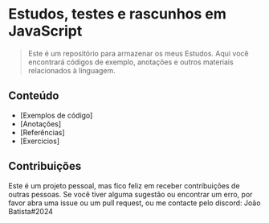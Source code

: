# Estudos, testes e rascunhos em JavaScript

> Este é um repositório para armazenar os meus Estudos. Aqui você encontrará códigos de exemplo, anotações e outros materiais relacionados à linguagem.

## Conteúdo
- [Exemplos de código]
- [Anotações]
- [Referências]
- [Exercicios]


## Contribuições
Este é um projeto pessoal, mas fico feliz em receber contribuições de outras pessoas. Se você tiver alguma sugestão ou encontrar um erro, por favor abra uma issue ou um pull request, ou me contacte pelo discord: João Batista#2024
